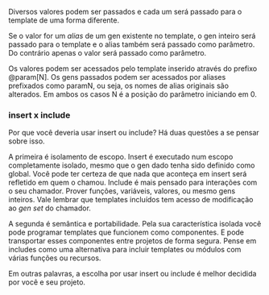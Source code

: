 Diversos valores podem ser passados e cada um será passado para o template de uma forma diferente.

Se o valor for um *alias* de um gen existente no template, o gen inteiro será passado para o template e o alias também será passado como parâmetro. Do contrário apenas o valor será passado como parâmetro.

Os valores podem ser acessados pelo template inserido através do prefixo @param[N]. Os gens passados podem ser acessados por aliases prefixados como paramN, ou seja, os nomes de alias originais são alterados. Em ambos os casos N é a posição do parâmetro iniciando em 0.

### insert x include

Por que você deveria usar insert ou include? Há duas questões a se pensar sobre isso.

A primeira é isolamento de escopo. Insert é executado num escopo completamente isolado, mesmo que o gen dado tenha sido definido como global. Você pode ter certeza de que nada que aconteça em insert será refletido em quem o chamou. Include é mais pensado para interações com o seu chamador. Prover funções, variáveis, valores, ou mesmo gens inteiros. Vale lembrar que templates incluídos tem acesso de modificação ao *gen set* do chamador.

A segunda é semântica e portabilidade. Pela sua característica isolada você pode programar templates que funcionem como componentes. E pode transportar esses componentes entre projetos de forma segura. Pense em includes como uma alternativa para incluir templates ou módulos com várias funções ou recursos.

Em outras palavras, a escolha por usar insert ou include é melhor decidida por você e seu projeto.
